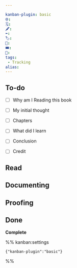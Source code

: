 ```yaml
---

kanban-plugin: basic
🌐: 
🗓️: 
🖋️: 
⬅️: 
🏷️: 
🎫: 
🎟️: 
🔖: 
tags:
 - Tracking
alias: 
---
```


## To-do

- [ ] Why am I Reading this book
- [ ] My initial thought
- [ ] Chapters
- [ ] What did I learn
- [ ] Conclusion
- [ ] Credit


## Read



## Documenting



## Proofing



## Done

**Complete**




%% kanban:settings
```
{"kanban-plugin":"basic"}
```
%%